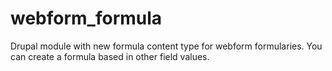 webform_formula
===============

Drupal module with new formula content type for webform formularies. You can create a formula based in other field values.
